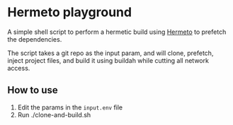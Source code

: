 # Hermeto playground

A simple shell script to perform a hermetic build using [Hermeto](https://github.com/hermetoproject/hermeto) to prefetch the dependencies.

The script takes a git repo as the input param, and will clone, prefetch, inject project files,
and build it using buildah while cutting all network access.

## How to use

1. Edit the params in the `input.env` file
2. Run ./clone-and-build.sh

